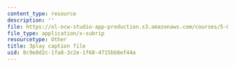 ```yaml
---
content_type: resource
description: ''
file: https://ol-ocw-studio-app-production.s3.amazonaws.com/courses/5-07sc-biological-chemistry-i-fall-2013/8c9e8d2c1fa83c2e1f684715bb8ef44a_XmS9DYHQHi0.srt
file_type: application/x-subrip
resourcetype: Other
title: 3play caption file
uid: 8c9e8d2c-1fa8-3c2e-1f68-4715bb8ef44a
---
```


